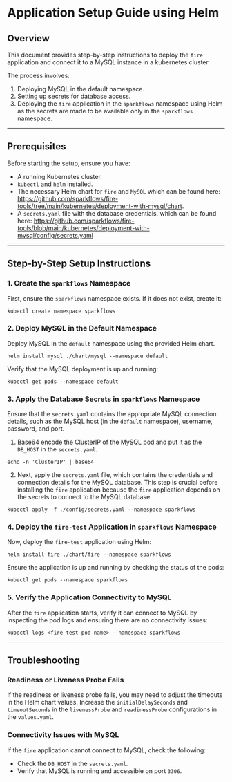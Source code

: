 # Application Setup Guide using Helm

## Overview

This document provides step-by-step instructions to deploy the `fire` application and connect it to a MySQL instance in a kubernetes cluster.

The process involves:

1. Deploying MySQL in the default namespace.
2. Setting up secrets for database access.
3. Deploying the `fire` application in the `sparkflows` namespace using Helm as the secrets are made to be available only in the `sparkflows` namespace.

---

## Prerequisites

Before starting the setup, ensure you have:

- A running Kubernetes cluster.
- `kubectl` and `helm` installed.
- The necessary Helm chart for `fire` and `MySQL` which can be found here: https://github.com/sparkflows/fire-tools/tree/main/kubernetes/deployment-with-mysql/chart.
- A `secrets.yaml` file with the database credentials, which can be found here: https://github.com/sparkflows/fire-tools/blob/main/kubernetes/deployment-with-mysql/config/secrets.yaml

---

## Step-by-Step Setup Instructions

### 1. Create the `sparkflows` Namespace

First, ensure the `sparkflows` namespace exists. If it does not exist, create it:
```
kubectl create namespace sparkflows
```

### 2. Deploy MySQL in the Default Namespace

Deploy MySQL in the `default` namespace using the provided Helm chart.
```
helm install mysql ./chart/mysql --namespace default
```

Verify that the MySQL deployment is up and running:
```
kubectl get pods --namespace default
```

### 3. Apply the Database Secrets in `sparkflows` Namespace

Ensure that the `secrets.yaml` contains the appropriate MySQL connection details, such as the MySQL host (in the `default` namespace), username, password, and port.

1. Base64 encode the ClusterIP of the MySQL pod and put it as the `DB_HOST` in the `secrets.yaml`.
```
echo -n 'ClusterIP' | base64
```

2. Next, apply the `secrets.yaml` file, which contains the credentials and connection details for the MySQL database. This step is crucial before installing the `fire` application because the `fire` application depends on the secrets to connect to the MySQL database.
```
kubectl apply -f ./config/secrets.yaml --namespace sparkflows
```

### 4. Deploy the `fire-test` Application in `sparkflows` Namespace

Now, deploy the `fire-test` application using Helm:
```
helm install fire ./chart/fire --namespace sparkflows
```

Ensure the application is up and running by checking the status of the pods:
```
kubectl get pods --namespace sparkflows
```

### 5. Verify the Application Connectivity to MySQL

After the `fire` application starts, verify it can connect to MySQL by inspecting the pod logs and ensuring there are no connectivity issues:
```
kubectl logs <fire-test-pod-name> --namespace sparkflows
```

---
## Troubleshooting

### Readiness or Liveness Probe Fails

If the readiness or liveness probe fails, you may need to adjust the timeouts in the Helm chart values. Increase the `initialDelaySeconds` and `timeoutSeconds` in the `livenessProbe` and `readinessProbe` configurations in the `values.yaml`.

### Connectivity Issues with MySQL

If the `fire` application cannot connect to MySQL, check the following:
- Check the `DB_HOST` in the `secrets.yaml`.
- Verify that MySQL is running and accessible on port `3306`.
